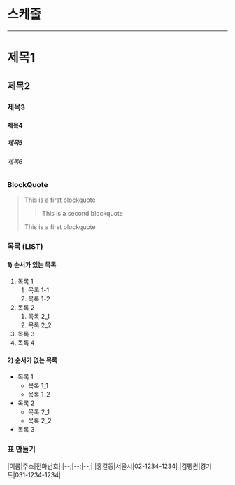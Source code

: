 # 스케줄

---

# 제목1

## 제목2

### 제목3

#### 제목4

##### 제목5

###### 제목6

### BlockQuote

> This is a first blockquote
>
>> This is a second blockquote
>
> This is a first blockquote

### 목록 (LIST)
#### 1) 순서가 있는 목록
1. 목록 1
    1. 목록 1-1
    2. 목록 1-2
2. 목록 2
    1. 목록 2_1
    2. 목록 2_2
3. 목록 3
4. 목록 4

#### 2) 순서가 없는 목록
- 목록 1
    - 목록 1_1
    - 목록 1_2
- 목록 2
    - 목록 2_1
    - 목록 2_2
- 목록 3

### 표 만들기

|이름|주소|전화번호|
|--;|--;|--;|
|홍길동|서울시|02-1234-1234|
|김펭귄|경기도|031-1234-1234|